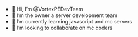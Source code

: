 - 👋 Hi, I’m @VortexPEDevTeam
- 👀 I’m the owner a server development team
- 🌱 I’m currently learning javascript and mc servers
- 💞️ I’m looking to collaborate on mc coders
